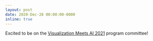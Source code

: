 ```yaml
---
layout: post
date: 2020-Dec-28 00:00:00-0000
inline: true
---
```


Excited to be on the [Visualization Meets AI 2021](https://vis-meets-ai.bitbucket.io/) program committee!
